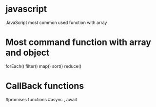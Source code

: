 # javascript
JavaScript most common used function with array

# Most command function with array and object
forEach()
filter()
map()
sort()
reduce()

# CallBack functions
#promises functions
#async , await
